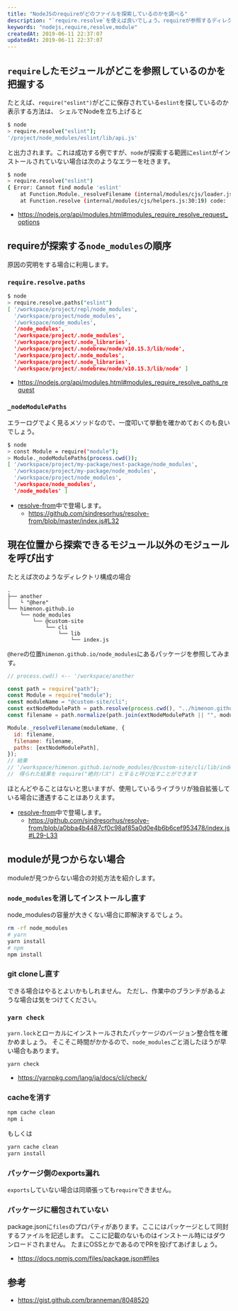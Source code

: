 ```yaml
---
title: "NodeJSのrequireがどのファイルを探索しているのかを調べる"
description: "`require.resolve`を使えば良いでしょう。requireが参照するディレクトリや、moduleが見つからない場合の対処方法を紹介します。"
keywords: "nodejs,require,resolve,module"
createdAt: 2019-06-11 22:37:07
updatedAt: 2019-06-11 22:37:07
---
```


## `require`したモジュールがどこを参照しているのかを把握する

たとえば、`require("eslint")`がどこに保存されている`eslint`を探しているのか表示する方法は、
シェルでNodeを立ち上げると

```bash
$ node
> require.resolve("eslint");
'/project/node_modules/eslint/lib/api.js'
```

と出力されます。これは成功する例ですが、`node`が探索する範囲に`eslint`がインストールされていない場合は次のようなエラーを吐きます。

```bash
$ node
> require.resolve("eslint")
{ Error: Cannot find module 'eslint'
    at Function.Module._resolveFilename (internal/modules/cjs/loader.js:582:15)
    at Function.resolve (internal/modules/cjs/helpers.js:30:19) code: 'MODULE_NOT_FOUND' }
```

* https://nodejs.org/api/modules.html#modules_require_resolve_request_options

## requireが探索する`node_modules`の順序

原因の究明をする場合に利用します。

### `require.resolve.paths`

```bash
$ node
> require.resolve.paths("eslint")
[ '/workspace/project/repl/node_modules',
  '/workspace/project/node_modules',
  '/workspace/node_modules',
  '/node_modules',
  '/workspace/project/.node_modules',
  '/workspace/project/.node_libraries',
  '/workspace/project/.nodebrew/node/v10.15.3/lib/node',
  '/workspace/project/.node_modules',
  '/workspace/project/.node_libraries',
  '/workspace/project/.nodebrew/node/v10.15.3/lib/node' ]
```

* https://nodejs.org/api/modules.html#modules_require_resolve_paths_request

### `_nodeModulePaths`

エラーログでよく見るメソッドなので、一度叩いて挙動を確かめておくのも良いでしょう。

```bash
$ node
> const Module = require("module");
> Module._nodeModulePaths(process.cwd());
[ '/workspace/project/my-package/nest-package/node_modules',
  '/workspace/project/my-package/node_modules',
  '/workspace/project/node_modules',
  '/workspace/node_modules',
  '/node_modules' ]
```

* [resolve-from](https://www.npmjs.com/package/resolve-from)中で登場します。
  * https://github.com/sindresorhus/resolve-from/blob/master/index.js#L32

## 現在位置から探索できるモジュール以外のモジュールを呼び出す

たとえば次のようなディレクトリ構成の場合

```
.
├── another
│   └ "@here"
└── himenon.github.io
    └── node_modules
        └── @custom-site
            └── cli
                └── lib
                    └── index.js
```

`@here`の位置`himenon.github.io/node_modules`にあるパッケージを参照してみます。

```javascript
// process.cwd() <-- '/workspace/another

const path = require("path");
const Module = require("module");
const moduleName = "@custom-site/cli";
const extNodeModulePath = path.resolve(process.cwd(), "../himenon.github.io/node_modules");
const filename = path.normalize(path.join(extNodeModulePath || "", moduleName));

Module._resolveFilename(moduleName, {
  id: filename,
  filename: filename,
  paths: [extNodeModulePath],
});
// 結果
// '/workspace/himenon.github.io/node_modules/@custom-site/cli/lib/index.js'
//　得られた結果を require("絶対パス") とすると呼び出すことができます
```

ほとんどやることはないと思いますが、使用しているライブラリが独自拡張している場合に遭遇することはありえます。

* [resolve-from](https://www.npmjs.com/package/resolve-from)中で登場します。
    * https://github.com/sindresorhus/resolve-from/blob/a0bba4b4487cf0c98af85a0d0e4b6b6cef953478/index.js#L29-L33

## moduleが見つからない場合

moduleが見つからない場合の対処方法を紹介します。

### `node_modules`を消してインストールし直す

node_modulesの容量が大きくない場合に即解決するでしょう。

```bash
rm -rf node_modules
# yarn
yarn install
# npm
npm install
```

### git cloneし直す

できる場合はやるとよいかもしれません。
ただし、作業中のブランチがあるような場合は気をつけてください。

### `yarn check`

`yarn.lock`とローカルにインストールされたパッケージのバージョン整合性を確かめましょう。
そこそこ時間がかかるので、`node_modules`ごと消したほうが早い場合もあります。

```bash
yarn check
```

* https://yarnpkg.com/lang/ja/docs/cli/check/

### cacheを消す

```bash
npm cache clean
npm i
```
もしくは
```bash
yarn cache clean
yarn install
```

### パッケージ側のexports漏れ

`exports`していない場合は同頑張っても`require`できません。

### パッケージに梱包されていない

package.jsonに`files`のプロパティがあります。ここにはパッケージとして同封するファイルを記述します。
ここに記載のないものはインストール時にはダウンロードされません。
たまにOSSとかであるのでPRを投げてあげましょう。

* https://docs.npmjs.com/files/package.json#files

## 参考

* https://gist.github.com/branneman/8048520
